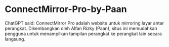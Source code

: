 # ConnectMirror-Pro-by-Paan
ChatGPT said:  ConnectMirror Pro adalah website untuk mirroring layar antar perangkat. Dikembangkan oleh Alfan Rizky (Paan), situs ini memudahkan pengguna untuk menampilkan tampilan perangkat ke perangkat lain secara langsung.
